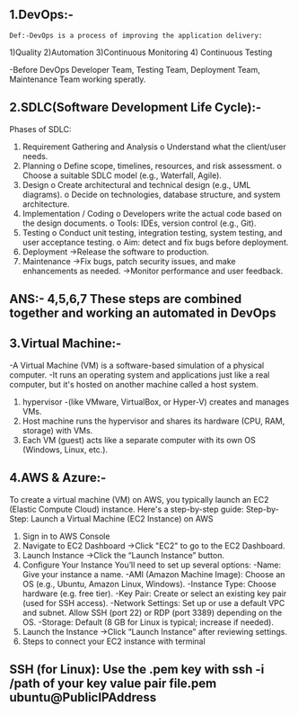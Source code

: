 ## 1.DevOps:-
	Def:-DevOps is a process of improving the application delivery:
1)Quality 
2)Automation 
3)Continuous Monitoring 
4) Continuous Testing 

-Before DevOps Developer Team, Testing Team, Deployment Team, Maintenance Team working speratly.

## 2.SDLC(Software Development Life Cycle):-
Phases of SDLC:
1.	Requirement Gathering and Analysis
o	Understand what the client/user needs.
2.	Planning
o	Define scope, timelines, resources, and risk assessment.
o	Choose a suitable SDLC model (e.g., Waterfall, Agile).
3.	Design
o	Create architectural and technical design (e.g., UML diagrams).
o	Decide on technologies, database structure, and system architecture.
4.	Implementation / Coding
o	Developers write the actual code based on the design documents.
o	Tools: IDEs, version control (e.g., Git).
5.	Testing
o	Conduct unit testing, integration testing, system testing, and user acceptance testing.
o	Aim: detect and fix bugs before deployment.
6.	Deployment
	->Release the software to production.
7.	Maintenance
	->Fix bugs, patch security issues, and make enhancements as needed.
        ->Monitor performance and user feedback.
## ANS:- 4,5,6,7 These steps are combined together and working an automated in DevOps

## 3.Virtual Machine:-
-A Virtual Machine (VM) is a software-based simulation of a physical computer.
-It runs an operating system and applications just like a real computer, but it's hosted on another machine called a host system.
1) hypervisor -(like VMware, VirtualBox, or Hyper-V) creates and manages VMs.
2) Host machine runs the hypervisor and shares its hardware (CPU, RAM, storage) with VMs.
3) Each VM (guest) acts like a separate computer with its own OS (Windows, Linux, etc.).

## 4.AWS & Azure:-
To create a virtual machine (VM) on AWS, you typically launch an EC2 (Elastic Compute Cloud) instance. Here's a step-by-step guide:
Step-by-Step: Launch a Virtual Machine (EC2 Instance) on AWS
1. Sign in to AWS Console
2. Navigate to EC2 Dashboard
	->Click "EC2" to go to the EC2 Dashboard.
3. Launch Instance
	->Click the “Launch Instance” button.
4. Configure Your Instance
You’ll need to set up several options:
   -Name: Give your instance a name.
   -AMI (Amazon Machine Image): Choose an OS (e.g., Ubuntu, Amazon Linux, Windows).
   -Instance Type: Choose hardware (e.g. free tier).
   -Key Pair: Create or select an existing key pair (used for SSH access).
   -Network Settings: Set up or use a default VPC and subnet. Allow SSH (port 22) or RDP (port 3389) depending on the OS.
   -Storage: Default (8 GB for Linux is typical; increase if needed).
5. Launch the Instance
	->Click “Launch Instance” after reviewing settings.
6. Steps to connect your EC2 instance with terminal 
## SSH (for Linux): Use the .pem key with ssh -i /path of your key value pair file.pem ubuntu@PublicIPAddress


